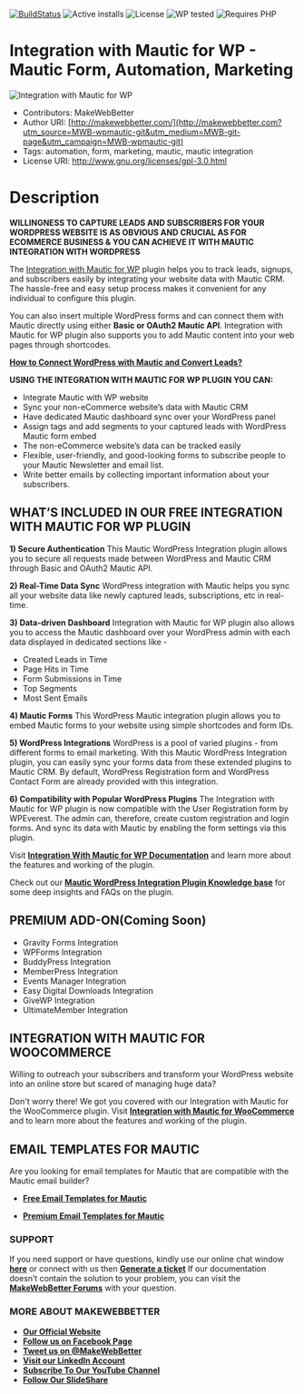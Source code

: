 [![BuildStatus](https://img.shields.io/travis/twbs/bootstrap/v4-dev.svg)](https://travis-ci.org/twbs/bootstrap) ![Active installs](https://img.shields.io/badge/Active-80%2B-brightgreen) ![License](https://img.shields.io/badge/License-GPLv3%20or%20later-yellowgreen) ![WP tested](https://img.shields.io/badge/WP%20tested-5.8-brightgreen) ![Requires PHP](https://img.shields.io/badge/Requires%20PHP-5.6-blue)
# Integration with Mautic for WP - Mautic Form, Automation, Marketing
![Integration with Mautic for WP](https://ps.w.org/integration-with-mautic-for-wp/assets/banner-772x250.png)
* Contributors: MakeWebBetter
* Author URI: [http://makewebbetter.com/](http://makewebbetter.com?utm_source=MWB-wpmautic-git&utm_medium=MWB-git-page&utm_campaign=MWB-wpmautic-git)
* Tags: automation, form, marketing, mautic, mautic integration
* License URI: http://www.gnu.org/licenses/gpl-3.0.html

# Description

**WILLINGNESS TO CAPTURE LEADS AND SUBSCRIBERS FOR YOUR WORDPRESS WEBSITE IS AS OBVIOUS AND CRUCIAL AS FOR ECOMMERCE BUSINESS & YOU CAN ACHIEVE IT WITH MAUTIC INTEGRATION WITH WORDPRESS**

The [Integration with Mautic for WP](https://wordpress.org/plugins/integration-with-mautic-for-wp/) plugin helps you to track leads, signups, and subscribers easily by integrating your website data with Mautic CRM. The hassle-free and easy setup process makes it convenient for any individual to configure this plugin. 

You can also insert multiple WordPress forms and can connect them with Mautic directly using either **Basic or OAuth2 Mautic API**. Integration with Mautic for WP plugin also supports you to add Mautic content into your web pages through shortcodes. 



[**How to Connect WordPress with Mautic and Convert Leads?**](https://www.youtube.com/watch?v=Rqm9SHbZAnk)

**USING THE INTEGRATION WITH MAUTIC FOR WP PLUGIN YOU CAN:**
* Integrate Mautic with WP website
* Sync your non-eCommerce website’s data with Mautic CRM
* Have dedicated Mautic dashboard sync over your WordPress panel
* Assign tags and add segments to your captured leads with WordPress Mautic form embed
* The non-eCommerce website’s data can be tracked easily
* Flexible, user-friendly, and good-looking forms to subscribe people to your
   Mautic Newsletter and email list.
* Write better emails by collecting important information about your subscribers.

## WHAT’S INCLUDED IN OUR FREE INTEGRATION WITH MAUTIC FOR WP PLUGIN 

**1) Secure Authentication**
This Mautic WordPress Integration plugin allows you to secure all requests made between WordPress and Mautic CRM through Basic and OAuth2 Mautic API.

**2) Real-Time Data Sync**
WordPress integration with Mautic helps you sync all your website data like newly captured leads, subscriptions, etc in real-time.

**3) Data-driven Dashboard**
Integration with Mautic for WP plugin also allows you to access the Mautic dashboard over your WordPress admin with each data displayed in dedicated sections like -

* Created Leads in Time
* Page Hits in Time
* Form Submissions in Time
* Top Segments
* Most Sent Emails

**4) Mautic Forms**
This WordPress Mautic integration plugin allows you to embed Mautic forms to your website using simple shortcodes and form IDs.

**5) WordPress Integrations**
WordPress is a pool of varied plugins - from different forms to email marketing. With this Mautic WordPress Integration plugin, you can easily sync your forms data from these extended plugins to Mautic CRM. By default, WordPress Registration form and WordPress Contact Form are already provided with this integration.

**6) Compatibility with Popular WordPress Plugins**
The Integration with Mautic for WP plugin is now compatible with the User Registration form by WPEverest. The admin can, therefore, create custom registration and login forms. And sync its data with Mautic by enabling the form settings via this plugin. 


Visit [**Integration With Mautic for WP Documentation**](https://docs.makewebbetter.com/wp-mautic-integration/?utm_source=MWB-wpmautic-git&utm_medium=MWB-git-page&utm_campaign=MWB-wpmautic-git) and learn more about the features and working of the plugin.

Check out our [**Mautic WordPress Integration Plugin Knowledge base**](https://support.makewebbetter.com/wordpress-plugins-knowledge-base/category/wp-mautic-integration-kb/?utm_source=MWB-wpmautic-git&utm_medium=MWB-git-page&utm_campaign=MWB-wpmautic-git) for some deep insights and FAQs on the plugin.

## PREMIUM ADD-ON(Coming Soon) 

* Gravity Forms Integration
* WPForms Integration
* BuddyPress Integration
* MemberPress Integration
* Events Manager Integration
* Easy Digital Downloads Integration
* GiveWP Integration
* UltimateMember Integration

## INTEGRATION WITH MAUTIC FOR WOOCOMMERCE 

Willing to outreach your subscribers and transform your WordPress website into an online store but scared of managing huge data? 

Don't worry there! We got you covered with our Integration with Mautic for the WooCommerce plugin. Visit [**Integration with Mautic for WooCommerce**](https://makewebbetter.com/product/mautic-woocommerce-integration-pro/?utm_source=MWB-wpmautic-git&utm_medium=MWB-git-page&utm_campaign=MWB-wpmautic-git) and to learn more about the features and working of the plugin.

## EMAIL TEMPLATES FOR MAUTIC 

Are you looking for email templates for Mautic that are compatible with the Mautic email builder?

* [**Free Email Templates for Mautic**](https://makewebbetter.com/free-mautic-email-templates/?utm_source=MWB-wpmautic-git&utm_medium=MWB-git-page&utm_campaign=MWB-freemauticemailtemplates-git)

* [**Premium Email Templates for Mautic**](https://makewebbetter.com/mautic-email-templates/?utm_source=MWB-wpmautic-git&utm_medium=MWB-git-page&utm_campaign=MWB-mauticemailtemplates-git)

### **SUPPORT**
If you need support or have questions, kindly use our online chat window [**here**](https://makewebbetter.com/?utm_source=MWB-wpmautic-git&utm_medium=MWB-git&utm_campaign=git) or connect with us then [**Generate a ticket**](https://makewebbetter.com/submit-query/?utm_source=MWB-wpmautic-git&utm_medium=MWB-git-page&utm_campaign=MWB-wpmautic-git)
If our documentation doesn’t contain the solution to your problem, you can visit the [**MakeWebBetter Forums**](https://forums.makewebbetter.com/?utm_source=MWB-wpmautic-git&utm_medium=MWB-git-page&utm_campaign=MWB-wpmautic-git) with your question.


### **MORE ABOUT MAKEWEBBETTER**

- [**Our Official Website**](https://makewebbetter.com/?utm_source=MWB-wpmautic-git&utm_medium=MWB-git&utm_campaign=git)
- [**Follow us on Facebook Page**](https://www.facebook.com/makewebbetter)
- [**Tweet us on @MakeWebBetter**](https://twitter.com/makewebbetter)
- [**Visit our LinkedIn Account**](https://www.linkedin.com/company/makewebbetter)
- [**Subscribe To Our YouTube Channel**](https://www.youtube.com/channel/UC7nYNf0JETOwW3GOD_EW2Ag)
- [**Follow Our SlideShare**](https://www.slideshare.net/MakeWebBetter)













